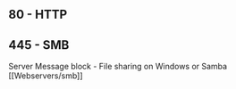 
## 80 - HTTP

## 445 - SMB
Server Message block - File sharing on Windows or Samba
[[Webservers/smb]]